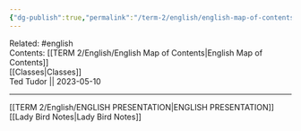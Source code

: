 ```yaml
---
{"dg-publish":true,"permalink":"/term-2/english/english-map-of-contents/"}
---
```


Related: #english  
Contents: [[TERM 2/English/English Map of Contents\|English Map of Contents]]  
[[Classes\|Classes]]  
Ted Tudor || 2023-05-10
***
[[TERM 2/English/ENGLISH PRESENTATION\|ENGLISH PRESENTATION]]
[[Lady Bird Notes\|Lady Bird Notes]]
